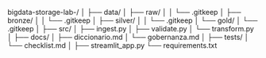 bigdata-storage-lab-<Sorzano>/
│
├── data/
│   ├── raw/
│   │   └── .gitkeep
│   ├── bronze/
│   │   └── .gitkeep
│   ├── silver/
│   │   └── .gitkeep
│   └── gold/
│       └── .gitkeep
│
├── src/
│   ├── ingest.py
│   ├── validate.py
│   └── transform.py
│
├── docs/
│   ├── diccionario.md
│   └── gobernanza.md
│
├── tests/
│   └── checklist.md
│
├── streamlit_app.py
└── requirements.txt
